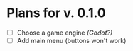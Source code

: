 # Plans for v. 0.1.0

- [ ] Choose a game engine _(Godot?)_
- [ ] Add main menu (buttons won't work)
